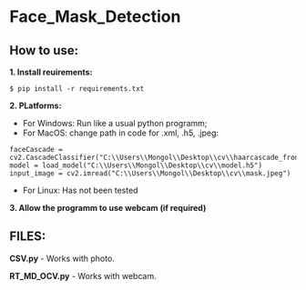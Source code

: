# Face_Mask_Detection

## How to use:

**1. Install reuirements:**
```
$ pip install -r requirements.txt
```
**2. PLatforms:**
- For Windows: Run like a usual python programm;
- For MacOS: change path in code for .xml, .h5, .jpeg:
```
faceCascade = cv2.CascadeClassifier("C:\\Users\\Mongol\\Desktop\\cv\\haarcascade_frontalface_default.xml")
model = load_model("C:\\Users\\Mongol\\Desktop\\cv\\model.h5")
input_image = cv2.imread("C:\\Users\\Mongol\\Desktop\\cv\\mask.jpeg")
```
- For Linux: Has not been tested

**3. Allow the programm to use webcam (if required)**

## FILES:

**CSV.py** - Works with photo. 

**RT_MD_OCV.py** - Works with webcam. 
